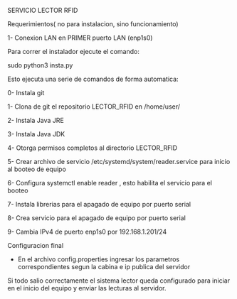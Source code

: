SERVICIO LECTOR RFID

Requerimientos( no para instalacion, sino funcionamiento)

1- Conexion LAN en PRIMER puerto LAN (enp1s0)

Para correr el instalador ejecute el comando:

sudo python3 insta.py

Esto ejecuta una serie de comandos de forma automatica:

0- Instala git

1- Clona de git el repositorio LECTOR_RFID en /home/user/

2- Instala Java JRE

3- Instala Java JDK

4- Otorga permisos completos al directorio LECTOR_RFID

5- Crear archivo de servicio /etc/systemd/system/reader.service para inicio al booteo de equipo

6- Configura systemctl enable reader , esto habilita el servicio para el booteo

7- Instala librerias para el apagado de equipo por puerto serial

8- Crea servicio para el apagado de equipo por puerto serial

9- Cambia IPv4 de puerto enp1s0 por 192.168.1.201/24

Configuracion final

- En el archivo config.properties ingresar los parametros correspondientes segun la cabina e ip publica del servidor

Si todo salio correctamente el sistema lector queda configurado para iniciar en el inicio del equipo y enviar las lecturas al servidor.
